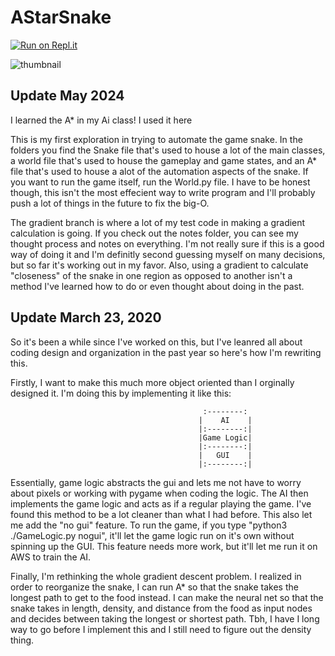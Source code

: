 # AStarSnake

[![Run on Repl.it](https://repl.it/badge/github/durgadarba97/AStarSnake)](https://repl.it/github/durgadarba97/AStarSnake)

![thumbnail](https://github.com/durgadarba97/AStarSnake/assets/11541314/babc3188-e701-41cd-88fe-42253774e3fb)
## Update May 2024
I learned the A* in my Ai class! I used it here

This is my first exploration in trying to automate the game snake. 
In the folders you find the Snake file that's used to house a lot of the main classes, 
a world file that's used to house the gameplay and game states, and an A* file that's used to 
house a alot of the automation aspects of the snake. If you want to run the game itself, run the
World.py file. I have to be honest though, this isn't the most effecient way to write program and 
I'll probably push a lot of things in the future to fix the big-O. 

The gradient branch is where a lot of my test code in making a gradient calculation is going. 
If you check out the notes folder, you can see my thought process and notes on everything. 
I'm not really sure if this is a good way of doing it and I'm definitly second guessing myself on 
many decisions, but so far it's working out in my favor. Also, using a gradient to calculate "closeness"
of the snake in one region as opposed to another isn't a method I've learned how to do or even thought about
doing in the past. 

## Update March 23, 2020
So it's been a while since I've worked on this, but I've leanred all about coding design and organization in the
past year so here's how I'm rewriting this. 

Firstly, I want to make this much more object oriented than I orginally designed it. I'm doing this by
implementing it like this:


                                               :--------:
                                              |    AI    |
                                              |:--------:|
                                              |Game Logic|
                                              |:--------:|
                                              |   GUI    |
                                              |:--------:|
                                              
Essentially, game logic abstracts the gui and lets me not have to worry about pixels or working with pygame when 
coding the logic. The AI then implements the game logic and acts as if a regular playing the game. I've found this
method to be a lot cleaner than what I had before. This also let me add the "no gui" feature. To run the game, 
if you type "python3 ./GameLogic.py nogui", it'll let the game logic run on it's own without spinning up the GUI. 
This feature needs more work, but it'll let me run it on AWS to train the AI.

Finally, I'm rethinking the whole gradient descent problem. I realized in order to reorganize the snake, I can run
A* so that the snake takes the longest path to get to the food instead. I can make the neural net so that the snake
takes in length, density, and distance from the food as input nodes and decides between taking the longest or
shortest path. Tbh, I have I long way to go before I implement this and I still need to figure out the density thing.


